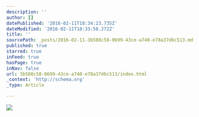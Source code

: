 ```yaml
---
description: ''
author: []
datePublished: '2016-02-11T18:34:23.735Z'
dateModified: '2016-02-11T18:33:58.272Z'
title: ''
sourcePath: _posts/2016-02-11-3b508c58-0699-43ce-a740-e78a37d6c513.md
published: true
starred: true
inFeed: true
hasPage: true
inNav: false
url: 3b508c58-0699-43ce-a740-e78a37d6c513/index.html
_context: 'http://schema.org'
_type: Article

---
```

![](https://the-grid-user-content.s3-us-west-2.amazonaws.com/2fa12ea8-eebf-4bde-bf04-658d0778a7d7.png)